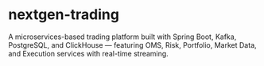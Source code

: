 # nextgen-trading
A microservices-based trading platform built with Spring Boot, Kafka, PostgreSQL, and ClickHouse — featuring OMS, Risk, Portfolio, Market Data, and Execution services with real-time streaming.
